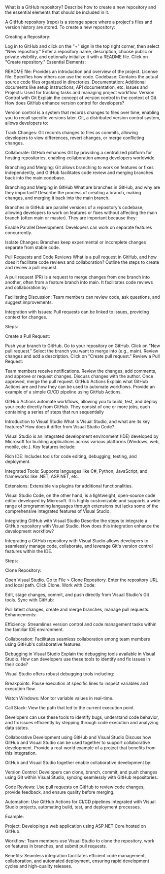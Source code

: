 What is a GitHub repository? Describe how to create a new repository and the essential elements that should be included in it.

A GitHub repository (repo) is a storage space where a project's files and version history are stored. To create a new repository:

Creating a Repository:

Log in to GitHub and click on the "+" sign in the top right corner, then select "New repository."
Enter a repository name, description, choose public or private visibility, and optionally initialize it with a README file.
Click on "Create repository."
Essential Elements:

README file: Provides an introduction and overview of the project.
License file: Specifies how others can use the code.
Codebase: Contains the actual source code files organized in directories.
Documentation: Additional documents like setup instructions, API documentation, etc.
Issues and Projects: Used for tracking tasks and managing project workflow.
Version Control with Git
Explain the concept of version control in the context of Git. How does GitHub enhance version control for developers?

Version control is a system that records changes to files over time, enabling you to recall specific versions later. Git, a distributed version control system, allows developers to:

Track Changes: Git records changes to files as commits, allowing developers to view differences, revert changes, or merge conflicting changes.

Collaborate: GitHub enhances Git by providing a centralized platform for hosting repositories, enabling collaboration among developers worldwide.

Branching and Merging: Git allows branching to work on features or fixes independently, and GitHub facilitates code review and merging branches back into the main codebase.

Branching and Merging in GitHub
What are branches in GitHub, and why are they important? Describe the process of creating a branch, making changes, and merging it back into the main branch.

Branches in GitHub are parallel versions of a repository's codebase, allowing developers to work on features or fixes without affecting the main branch (often main or master). They are important because they:

Enable Parallel Development: Developers can work on separate features concurrently.

Isolate Changes: Branches keep experimental or incomplete changes separate from stable code.

Pull Requests and Code Reviews
What is a pull request in GitHub, and how does it facilitate code reviews and collaboration? Outline the steps to create and review a pull request.

A pull request (PR) is a request to merge changes from one branch into another, often from a feature branch into main. It facilitates code reviews and collaboration by:

Facilitating Discussion: Team members can review code, ask questions, and suggest improvements.

Integration with Issues: Pull requests can be linked to issues, providing context for changes.

Steps:

Create a Pull Request:

Push your branch to GitHub.
Go to your repository on GitHub.
Click on "New pull request."
Select the branch you want to merge into (e.g., main).
Review changes and add a description.
Click on "Create pull request."
Review a Pull Request:

Team members receive notifications.
Review the changes, add comments, and approve or request changes.
Discuss changes with the author.
Once approved, merge the pull request.
GitHub Actions
Explain what GitHub Actions are and how they can be used to automate workflows. Provide an example of a simple CI/CD pipeline using GitHub Actions.

GitHub Actions automate workflows, allowing you to build, test, and deploy your code directly from GitHub. They consist of one or more jobs, each containing a series of steps that run sequentially

Introduction to Visual Studio
What is Visual Studio, and what are its key features? How does it differ from Visual Studio Code?

Visual Studio is an integrated development environment (IDE) developed by Microsoft for building applications across various platforms (Windows, web, mobile, etc.). Key features include:

Rich IDE: Includes tools for code editing, debugging, testing, and deployment.

Integrated Tools: Supports languages like C#, Python, JavaScript, and frameworks like .NET, ASP.NET, etc.

Extensions: Extensible via plugins for additional functionalities.

Visual Studio Code, on the other hand, is a lightweight, open-source code editor developed by Microsoft. It is highly customizable and supports a wide range of programming languages through extensions but lacks some of the comprehensive integrated features of Visual Studio.

Integrating GitHub with Visual Studio
Describe the steps to integrate a GitHub repository with Visual Studio. How does this integration enhance the development workflow?

Integrating a GitHub repository with Visual Studio allows developers to seamlessly manage code, collaborate, and leverage Git's version control features within the IDE.

Steps:

Clone Repository:

Open Visual Studio.
Go to File > Clone Repository.
Enter the repository URL and local path.
Click Clone.
Work with Code:

Edit, stage changes, commit, and push directly from Visual Studio's Git tools.
Sync with GitHub:

Pull latest changes, create and merge branches, manage pull requests.
Enhancements:

Efficiency: Streamlines version control and code management tasks within the familiar IDE environment.

Collaboration: Facilitates seamless collaboration among team members using GitHub's collaborative features.

Debugging in Visual Studio
Explain the debugging tools available in Visual Studio. How can developers use these tools to identify and fix issues in their code?

Visual Studio offers robust debugging tools including:

Breakpoints: Pause execution at specific lines to inspect variables and execution flow.

Watch Windows: Monitor variable values in real-time.

Call Stack: View the path that led to the current execution point.

Developers can use these tools to identify bugs, understand code behavior, and fix issues efficiently by stepping through code execution and analyzing data states.

Collaborative Development using GitHub and Visual Studio
Discuss how GitHub and Visual Studio can be used together to support collaborative development. Provide a real-world example of a project that benefits from this integration.

GitHub and Visual Studio together enable collaborative development by:

Version Control: Developers can clone, branch, commit, and push changes using Git within Visual Studio, syncing seamlessly with GitHub repositories.

Code Reviews: Use pull requests on GitHub to review code changes, provide feedback, and ensure quality before merging.

Automation: Use GitHub Actions for CI/CD pipelines integrated with Visual Studio projects, automating build, test, and deployment processes.

Example:

Project: Developing a web application using ASP.NET Core hosted on GitHub.

Workflow: Team members use Visual Studio to clone the repository, work on features in branches, and submit pull requests.

Benefits: Seamless integration facilitates efficient code management, collaboration, and automated deployment, ensuring rapid development cycles and high-quality releases.
